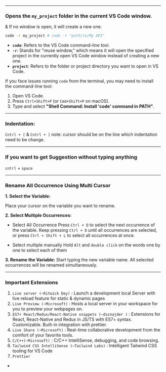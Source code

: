 

---

### Opens the `my_project` folder in the current VS Code window. 
& If no window is open, it will create a new one.

```bash
code -r my_project # code -r "path/to/My API"
```

- **`code`**: Refers to the VS Code command-line tool.
- **`-r`**: Stands for "reuse window," which means it will open the specified project in the currently open VS Code window instead of creating a new one.
- **`project`**: Refers to the folder or project directory you want to open in VS Code.

If you face issues running `code` from the terminal, you may need to install the command-line tool:

1. Open VS Code.
2. Press `Ctrl+Shift+P` (or `Cmd+Shift+P` on macOS).
3. Type and select **"Shell Command: Install 'code' command in PATH"**.

---
### Indentation:

`Cntrl + [` & `Cntrl + ]`
note: cursor should be on the line which indentation need to be change.

---

### If you want to get Suggestion without typing anything
`cntrl` + `space`

---
### Rename All Occurrence Using Multi Cursor

**1. Select the Variable:**

Place your cursor on the variable you want to rename.

**2. Select Multiple Occurrences:**

- Select All Occurrence
Press `Ctrl + D` to select the next occurrence of the variable.
Keep pressing `Ctrl + D` until all occurrences are selected, or press `Ctrl + Shift + L` to select all occurrences at once.

- Select multiple manually
Hold `Alt` and `double click` on the words one by one to select each of them

**3. Rename the Variable:**
Start typing the new variable name. All selected occurrences will be renamed simultaneously.

---
### Important Extensions
1. `Live server (~Ritwick Dey)` : Launch a development local Server with live reload feature for static & dynamic pages
2. `Live Preview (~Microsoft)` : Hosts a local server in your workspace for you to preview your webpages on.
3. `ES7+ React/Redux/React-Native snippets (~dsznajder )` : Extensions for React, React-Native and Redux in JS/TS with ES7+ syntax. Customizable. Built-in integration with prettier.
4. `Live Share (~Microsoft)` : Real-time collaborative development from the comfort of your favorite tools.
5. `C/C++(~Microsoft)` : C/C++ IntelliSense, debugging, and code browsing.
6. `Tailwind CSS IntelliSense (~Tailwind Labs)` : Intelligent Tailwind CSS tooling for VS Code
7. `Prettier`
-

